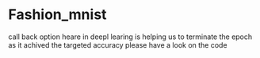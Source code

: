 # Fashion_mnist
call back option heare in deepl learing is helping us to terminate the epoch as it  achived the  targeted accuracy please have a look on  the code
